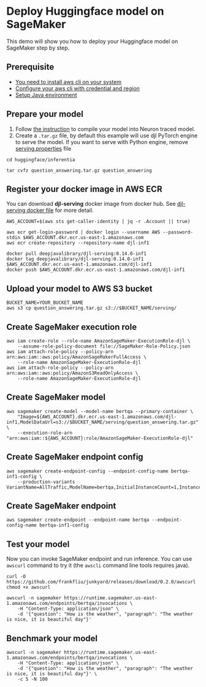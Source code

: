 # Deploy Huggingface model on SageMaker

This demo will show you how to deploy your Huggingface model on SageMaker step by step.

## Prerequisite
- [You need to install aws cli on your system](https://docs.aws.amazon.com/cli/latest/userguide/install-cliv2.html)
- [Configure your aws cli with credential and region](https://docs.aws.amazon.com/cli/latest/userguide/cli-chap-configure.html#cli-quick-configuration)
- [Setup Java environment](https://github.com/deepjavalibrary/djl/blob/master/docs/development/setup.md#install-the-java-development-kit)

## Prepare your model

1. Follow [the instruction](README.md#compile-your-model-into-neuron-traced-model) to compile your
model into Neuron traced model.
2. Create a `.tar.gz` file, by default this example will use djl PyTorch engine to serve the model.
If you want to serve with Python engine, remove [serving.properties](https://github.com/deepjavalibrary/djl-demo/blob/master/huggingface/inferentia/question_answering/serving.properties) file

```shell
cd huggingface/inferentia

tar cvfz question_answering.tar.gz question_answering
```

## Register your docker image in AWS ECR

You can download **djl-serving** docker image from docker hub. See [djl-serving docker file](https://github.com/deepjavalibrary/djl-serving/tree/master/serving/docker)
for more detail.

```shell
AWS_ACCOUNT=$(aws sts get-caller-identity | jq -r .Account || true)

aws ecr get-login-password | docker login --username AWS --password-stdin $AWS_ACCOUNT.dkr.ecr.us-east-1.amazonaws.com
aws ecr create-repository --repository-name djl-inf1

docker pull deepjavalibrary/djl-serving:0.14.0-inf1
docker tag deepjavalibrary/djl-serving:0.14.0-inf1 $AWS_ACCOUNT.dkr.ecr.us-east-1.amazonaws.com/djl-inf1
docker push $AWS_ACCOUNT.dkr.ecr.us-east-1.amazonaws.com/djl-inf1
```

## Upload your model to AWS S3 bucket

```shell
BUCKET_NAME=YOUR_BUCKET_NAME
aws s3 cp question_answering.tar.gz s3://$BUCKET_NAME/serving/
```

## Create SageMaker execution role

```shell
aws iam create-role --role-name AmazonSageMaker-ExecutionRole-djl \
    --assume-role-policy-document file://SageMaker-Role-Policy.json
aws iam attach-role-policy --policy-arn arn:aws:iam::aws:policy/AmazonSageMakerFullAccess \
    --role-name AmazonSageMaker-ExecutionRole-djl
aws iam attach-role-policy --policy-arn arn:aws:iam::aws:policy/AmazonS3ReadOnlyAccess \
    --role-name AmazonSageMaker-ExecutionRole-djl
```

## Create SageMaker model

```shell
aws sagemaker create-model --model-name bertqa --primary-container \
    "Image=${AWS_ACCOUNT}.dkr.ecr.us-east-1.amazonaws.com/djl-inf1,ModelDataUrl=s3://$BUCKET_NAME/serving/question_answering.tar.gz" \
    --execution-role-arn "arn:aws:iam::${AWS_ACCOUNT}:role/AmazonSageMaker-ExecutionRole-djl"
```

## Create SageMaker endpoint config

```shell
aws sagemaker create-endpoint-config --endpoint-config-name bertqa-inf1-config \
    --production-variants VariantName=AllTraffic,ModelName=bertqa,InitialInstanceCount=1,InstanceType=ml.inf1.2xlarge,InitialVariantWeight=1.0
```

## Create SageMaker endpoint

```shell
aws sagemaker create-endpoint --endpoint-name bertqa --endpoint-config-name bertqa-inf1-config
```

## Test your model

Now you can invoke SageMaker endpoint and run inference. You can use `awscurl` command to try it
(the `awscli` command line tools requires java).

```shell
curl -O https://github.com/frankfliu/junkyard/releases/download/0.2.0/awscurl
chmod +x awscurl

awscurl -n sagemaker https://runtime.sagemaker.us-east-1.amazonaws.com/endpoints/bertqa/invocations \
    -H "Content-Type: application/json" \
    -d '{"question": "How is the weather", "paragraph": "The weather is nice, it is beautiful day"}'  
```

## Benchmark your model

```shell
awscurl -n sagemaker https://runtime.sagemaker.us-east-1.amazonaws.com/endpoints/bertqa/invocations \
    -H "Content-Type: application/json" \
    -d '{"question": "How is the weather", "paragraph": "The weather is nice, it is beautiful day"}' \
    -c 5 -N 100
```
